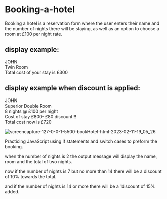 # Booking-a-hotel

Booking a hotel is a reservation form where the user enters their name and the number of nights there will be staying,
as well as an option to choose a room at £100 per night rate.

## display example:

JOHN
<br>
Twin Room
<br>
Total cost of your stay is £300

## display example when discount is applied:

JOHN
<br>
Superior Double Room
<br>
8 nights @ £100 per night
<br>
Cost of stay £800- £80 discount!!!
<br>
Total cost now is £720

![screencapture-127-0-0-1-5500-bookHotel-html-2023-02-11-19_05_26](https://user-images.githubusercontent.com/80915650/218277322-36c28eb9-9679-4a5f-b06b-95e2a77e7ff1.jpg)

Practicing JavaScript using if statements and switch cases to preform the booking.

when the number of nights is 2 the output message will display the name, room and the total of two nights.

now if the number of nights is 7 but no more than 14 there will be a discount of 10% towards the total.

and if the number of nights is 14 or more there will be a 1discount of 15% added.
